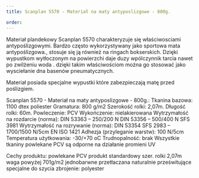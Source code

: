 ```yaml
---
title: Scanplan 5570 - Materiał na maty antyposlizgowe - 800g.

order: 
---
```

Materiał plandekowy Scanplan 5570 charakteryzuje się właściwosciami antypoślizgowymi. Bardzo często wykorzystywany jako sportowa mata antypoślizgowa., stosuje się ją również na ringach bokserskich. Dzięki wypustkom wytłoczonym na powierzchi daje duzy wpólczynnik tarcia nawet po zwilżeniu woda . dzięki takim właściwościom można go stosować jako wysciełanie dna basenów pneumatycznych.

Materiał posiada specjalne wypustki które zabezpieczają matę przed poślizgiem.

Scanplan 5570 - Materiał na maty antyposlizgowe - 800g.:
Tkanina bazowa:
1100 dtex poliester
Gramatura:
800 g/m2
Szerokość rolki:
2,07m.
Długość rolki:
60m.
Powleczenie:
PCV
Wykończenie:
nielakierowana
Wytrzymałość na rozdarcie (norma):
DIN 53363 – 250/200 N
DIN 53356 – 500/400 N
SFS 3981
Wytrzymałość na rozrywanie (norma):
DIN 53354
SFS 2983 – 1700/1500 N/5cm
EN ISO 1421
Adhezja (przyleganie warstw):
100 N/5cm
Temperatura użytkowania:
-30/+70 oC
Trudnopalność:
brak
Wszystkie tkaniny powlekane PCV są odporne na działanie promieni UV

 



Cechy produktu:
powlekane PCV
produkt standardowy
szer. rolki 2,07m
waga powyżej 701g/m2
jednobarwne
przetłaczana
naturalnie prześwitujące
specjalne
do szycia
zbrojenie: polyester